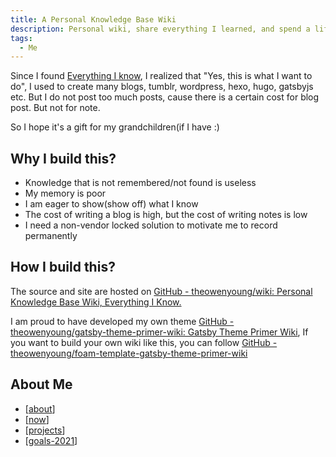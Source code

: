 ```yaml
---
title: A Personal Knowledge Base Wiki
description: Personal wiki, share everything I learned, and spend a lifetime updating it. I hope it'll be a good gift for my grandchildren.
tags:
  - Me
---
```


Since I found [Everything I know](https://wiki.nikitavoloboev.xyz), I realized that "Yes, this is what I want to do", I used to create many blogs, tumblr, wordpress, hexo, hugo, gatsbyjs etc. But I do not post too much posts, cause there is a certain cost for blog post. But not for note.

So I hope it's a gift for my grandchildren(if I have :)

## Why I build this?

- Knowledge that is not remembered/not found is useless
- My memory is poor
- I am eager to show(show off) what I know
- The cost of writing a blog is high, but the cost of writing notes is low
- I need a non-vendor locked solution to motivate me to record permanently

## How I build this?

The source and site are hosted on [GitHub - theowenyoung/wiki: Personal Knowledge Base Wiki, Everything I Know.](https://github.com/theowenyoung/wiki)

I am proud to have developed my own theme [GitHub - theowenyoung/gatsby-theme-primer-wiki: Gatsby Theme Primer Wiki](https://github.com/theowenyoung/gatsby-theme-primer-wiki), If you want to build your own wiki like this, you can follow [GitHub - theowenyoung/foam-template-gatsby-theme-primer-wiki](https://github.com/theowenyoung/foam-template-gatsby-theme-primer-wiki)

## About Me

- [[about]]
- [[now]]
- [[projects]]
- [[goals-2021]]

[//begin]: # "Autogenerated link references for markdown compatibility"
[about]: about.md "About Me"
[now]: now.md "What I’m doing now?"
[projects]: projects.md "Projects"
[goals-2021]: goals-2021.md "2021 Goals"
[//end]: # "Autogenerated link references"
